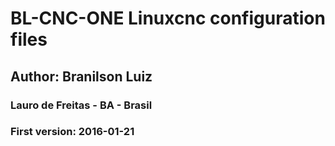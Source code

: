 # BL-CNC-ONE Linuxcnc configuration files

## Author: Branilson Luiz
### Lauro de Freitas - BA - Brasil
### First version: 2016-01-21

